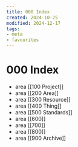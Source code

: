 ```yaml
---
title: 000 Index
created: 2024-10-25
modified: 2024-12-17
tags:
- meta
- favourites
---
```

# 000 Index
- area [[100 Project]]
- area [[200 Area]]
- area [[300 Resource]]
- area [[400 Thing]]
- area [[500 Standards]]
- area [[600]]
- area [[700]]
- area [[800]]
- area [[900 Archive]]
